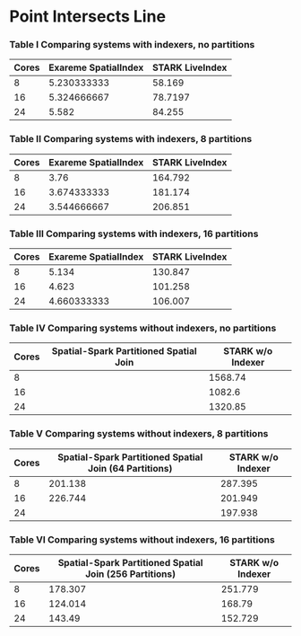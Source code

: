 # Point Intersects Line


### Table I Comparing systems with indexers, no partitions
Cores | Exareme SpatialIndex   | STARK LiveIndex 
--- | --- | --- 
8 | 5.230333333 |  58.169
16 |  5.324666667 |  78.7197
24 |  5.582 |  84.255
          
### Table II Comparing systems with indexers, 8 partitions       
Cores | Exareme SpatialIndex  | STARK LiveIndex
--- | --- | --- 
8 | 3.76  |  164.792
16 |3.674333333  | 181.174 
24 |  3.544666667 |  206.851
          
### Table III Comparing systems with indexers, 16 partitions       
Cores | Exareme SpatialIndex  | STARK LiveIndex
--- | --- | --- 
8 | 5.134 |  130.847
16 | 4.623   | 101.258
24 | 4.660333333 |   106.007
          
### Table IV Comparing systems without indexers, no partitions
Cores |  Spatial-Spark Partitioned Spatial Join | STARK w/o Indexer 
 --- | --- | --- 
8 | | 1568.74
16  |  | 1082.6
24 | | 1320.85
          
### Table V Comparing systems without indexers, 8 partitions
Cores |  Spatial-Spark Partitioned Spatial Join (64 Partitions)  | STARK w/o Indexer
 --- | --- | --- 
8  | 201.138 | 287.395
16 | 226.744 | 201.949
24 | | 197.938
           
### Table VI Comparing systems without indexers, 16 partitions     
Cores |  Spatial-Spark Partitioned Spatial Join (256 Partitions)  | STARK w/o Indexer
 --- | --- | --- 
8 |  178.307 | 251.779
16 | 124.014 | 168.79
24 |143.49 |152.729
